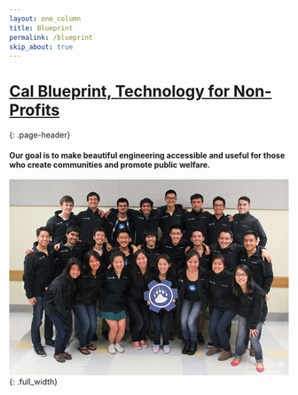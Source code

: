 ```yaml
---
layout: one_column
title: Blueprint
permalink: /blueprint
skip_about: true
---
```

# [Cal Blueprint, Technology for Non-Profits](http://calblueprint.org)
{: .page-header}

#### Our goal is to make beautiful engineering accessible and useful for those who create communities and promote public welfare.

![Blueprint](/assets/images/blueprint/calblueprint.jpg){: .full_width}
